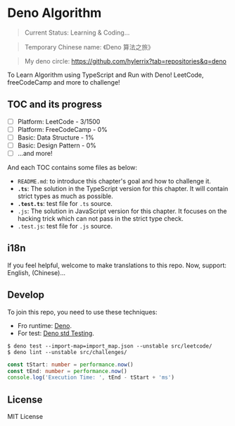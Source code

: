 # Deno Algorithm

> Current Status: Learning & Coding...

> Temporary Chinese name: 《Deno 算法之旅》

> My deno circle: https://github.com/hylerrix?tab=repositories&q=deno

To Learn Algorithm using TypeScript and Run with Deno! LeetCode, freeCodeCamp and more to challenge!
## TOC and its progress

- [ ] Platform: LeetCode - 3/1500
- [ ] Platform: FreeCodeCamp - 0%
- [ ] Basic: Data Structure - 1%
- [ ] Basic: Design Pattern - 0%
- [ ] ...and more!

And each TOC contains some files as below:

* `README.md`: to introduce this chapter\'s goal and how to challenge it.
* **`.ts`**: The solution in the TypeScript version for this chapter. It will contain strict types as much as possible.
* **`.test.ts`**: test file for `.ts` source.
* `.js`: The solution in JavaScript version for this chapter. It focuses on the hacking trick which can not pass in the strict type check.
* `.test.js`: test file for `.js` source.

<!--

## Terminal Command

When the content is ready, maby a command can explore more from local terminal.

- [ ] Support a command something like `deal` to explore this repo.
  - [ ] `deal list`: list different TOC and we can select futher to the problem.
  - [ ] `deal search ${name}`: search and select related problem solution we want to solve.

## VS Code Extensions

Your can search the repo on VS code in [here](...)

-->

## i18n

If you feel helpful, welcome to make translations to this repo. Now, support: English, (Chinese)...

## Develop

To join this repo, you need to use these techniques:

* Fro runtime: [Deno](deno.land).
* For test: [Deno std Testing](https://deno.land/std/testing).

```base
$ deno test --import-map=import_map.json --unstable src/leetcode/
$ deno lint --unstable src/challenges/
```

```typescript
const tStart: number = performance.now()
const tEnd: number = performance.now()
console.log('Execution Time: ', tEnd - tStart + 'ms')
```

## License

MIT License
